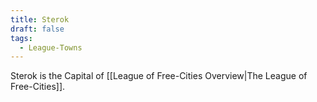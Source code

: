 ```yaml
---
title: Sterok
draft: false
tags:
  - League-Towns
---
```

 
Sterok is the Capital of [[League of Free-Cities Overview|The League of Free-Cities]].
